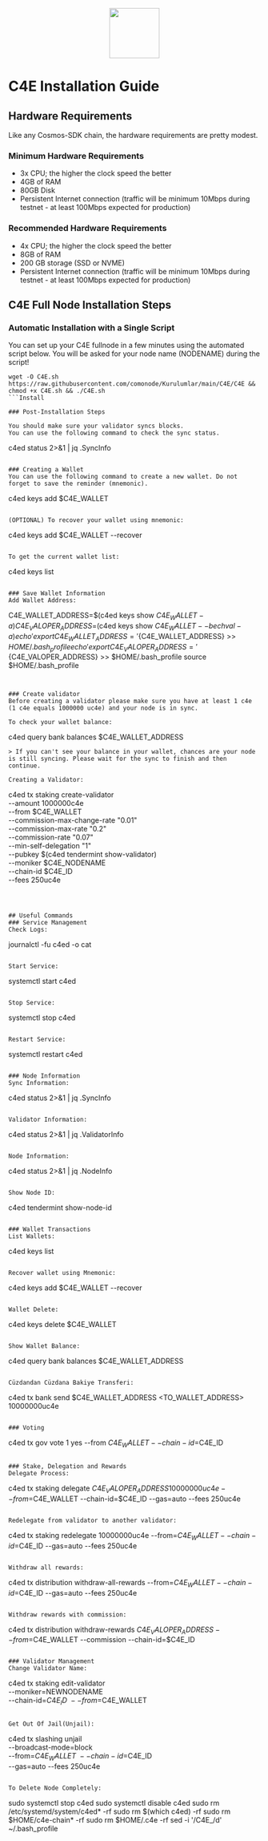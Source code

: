 <p align="center">
  <img height="100" height="auto" src="https://raw.githubusercontent.com/comonode/Kurulumlar/main/logos/c4e.png">
</p>

# C4E Installation Guide
## Hardware Requirements
Like any Cosmos-SDK chain, the hardware requirements are pretty modest.

### Minimum Hardware Requirements
  - 3x CPU; the higher the clock speed the better
  - 4GB of RAM
  - 80GB Disk
  - Persistent Internet connection (traffic will be minimum 10Mbps during testnet - at least 100Mbps expected for production)

### Recommended Hardware Requirements
  - 4x CPU; the higher the clock speed the better
  - 8GB of RAM
  - 200 GB storage (SSD or NVME)
  - Persistent Internet connection (traffic will be minimum 10Mbps during testnet - at least 100Mbps expected for production)

## C4E Full Node Installation Steps
### Automatic Installation with a Single Script
You can set up your C4E fullnode in a few minutes using the automated script below.
You will be asked for your node name (NODENAME) during the script!

```
wget -O C4E.sh https://raw.githubusercontent.com/comonode/Kurulumlar/main/C4E/C4E && chmod +x C4E.sh && ./C4E.sh
```Install

### Post-Installation Steps

You should make sure your validator syncs blocks.
You can use the following command to check the sync status.
```
c4ed status 2>&1 | jq .SyncInfo
```

### Creating a Wallet
You can use the following command to create a new wallet. Do not forget to save the reminder (mnemonic).
```
c4ed keys add $C4E_WALLET
```

(OPTIONAL) To recover your wallet using mnemonic:
```
c4ed keys add $C4E_WALLET --recover
```

To get the current wallet list:
```
c4ed keys list
```

### Save Wallet Information
Add Wallet Address:
```
C4E_WALLET_ADDRESS=$(c4ed keys show $C4E_WALLET -a)
C4E_VALOPER_ADDRESS=$(c4ed keys show $C4E_WALLET --bech val -a)
echo 'export C4E_WALLET_ADDRESS='${C4E_WALLET_ADDRESS} >> $HOME/.bash_profile
echo 'export C4E_VALOPER_ADDRESS='${C4E_VALOPER_ADDRESS} >> $HOME/.bash_profile
source $HOME/.bash_profile
```


### Create validator
Before creating a validator please make sure you have at least 1 c4e (1 c4e equals 1000000 uc4e) and your node is in sync.

To check your wallet balance:
```
c4ed query bank balances $C4E_WALLET_ADDRESS
```
> If you can't see your balance in your wallet, chances are your node is still syncing. Please wait for the sync to finish and then continue.

Creating a Validator:
```
c4ed tx staking create-validator \
  --amount 1000000c4e \
  --from $C4E_WALLET \
  --commission-max-change-rate "0.01" \
  --commission-max-rate "0.2" \
  --commission-rate "0.07" \
  --min-self-delegation "1" \
  --pubkey  $(c4ed tendermint show-validator) \
  --moniker $C4E_NODENAME \
  --chain-id $C4E_ID \
  --fees 250uc4e
```



## Useful Commands
### Service Management
Check Logs:
```
journalctl -fu c4ed -o cat
```

Start Service:
```
systemctl start c4ed
```

Stop Service:
```
systemctl stop c4ed
```

Restart Service:
```
systemctl restart c4ed
```

### Node Information
Sync Information:
```
c4ed status 2>&1 | jq .SyncInfo
```

Validator Information:
```
c4ed status 2>&1 | jq .ValidatorInfo
```

Node Information:
```
c4ed status 2>&1 | jq .NodeInfo
```

Show Node ID:
```
c4ed tendermint show-node-id
```

### Wallet Transactions
List Wallets:
```
c4ed keys list
```

Recover wallet using Mnemonic:
```
c4ed keys add $C4E_WALLET --recover
```

Wallet Delete:
```
c4ed keys delete $C4E_WALLET
```

Show Wallet Balance:
```
c4ed query bank balances $C4E_WALLET_ADDRESS
```

Cüzdandan Cüzdana Bakiye Transferi:
```
c4ed tx bank send $C4E_WALLET_ADDRESS <TO_WALLET_ADDRESS> 10000000uc4e
```

### Voting
```
c4ed tx gov vote 1 yes --from $C4E_WALLET --chain-id=$C4E_ID
```

### Stake, Delegation and Rewards
Delegate Process:
```
c4ed tx staking delegate $C4E_VALOPER_ADDRESS 10000000uc4e --from=$C4E_WALLET --chain-id=$C4E_ID --gas=auto --fees 250uc4e
```

Redelegate from validator to another validator:
```
c4ed tx staking redelegate <srcValidatorAddress> <destValidatorAddress> 10000000uc4e --from=$C4E_WALLET --chain-id=$C4E_ID --gas=auto --fees 250uc4e
```

Withdraw all rewards:
```
c4ed tx distribution withdraw-all-rewards --from=$C4E_WALLET --chain-id=$C4E_ID --gas=auto --fees 250uc4e
```

Withdraw rewards with commission:
```
c4ed tx distribution withdraw-rewards $C4E_VALOPER_ADDRESS --from=$C4E_WALLET --commission --chain-id=$C4E_ID
```

### Validator Management
Change Validator Name:
```
c4ed tx staking edit-validator \
--moniker=NEWNODENAME \
--chain-id=$C4E_ID \
--from=$C4E_WALLET
```

Get Out Of Jail(Unjail):
```
c4ed tx slashing unjail \
  --broadcast-mode=block \
  --from=$C4E_WALLET \
  --chain-id=$C4E_ID \
  --gas=auto --fees 250uc4e
```

To Delete Node Completely:
```
sudo systemctl stop c4ed
sudo systemctl disable c4ed
sudo rm /etc/systemd/system/c4ed* -rf
sudo rm $(which c4ed) -rf
sudo rm $HOME/c4e-chain* -rf
sudo rm $HOME/.c4e -rf
sed -i '/C4E_/d' ~/.bash_profile
```
